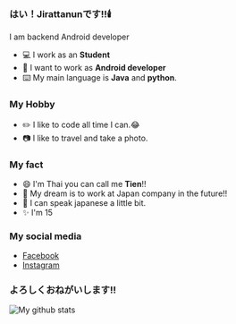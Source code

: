 ### はい！Jirattanunです‼🕯️
I am backend Android developer 

- 💻 I work as an **Student** 
- 📱  I want to work as **Android developer**
- ⌨️ My main language is **Java** and **python**. 

### My Hobby

- ✏️ I like to code all time I can.😂
- 📷 I like to travel and take a photo.

### My fact

- 😄 I'm Thai you can call me **Tien**!!
- 🎏 My dream is to work at Japan company in the future!!
- 💬 I can speak japanese a little bit. 
- ✨ I'm 15

### My social media

  - [Facebook](https://www.facebook.com/jirattanun.leeudomwong/)
  - [Instagram](https://www.instagram.com/tixn.tx/)

### よろしくおねがいします!!

![My github stats](https://github-readme-stats.vercel.app/api?username=Tien-jirattanun&show_icons=true)

<!--
**Tien-Jirattanun/Tien-Jirattanun** is a ✨ _special_ ✨ repository because its `README.md` (this file) appears on your GitHub profile.

Here are some ideas to get you started:

- 🔭 I’m currently working on ...
- 🌱 I’m currently learning ...
- 👯 I’m looking to collaborate on ...
- 🤔 I’m looking for help with ...
- 💬 Ask me about ...
- 📫 How to reach me: ...
- 😄 Pronouns: ...
- ⚡ Fun fact: ...
-->
